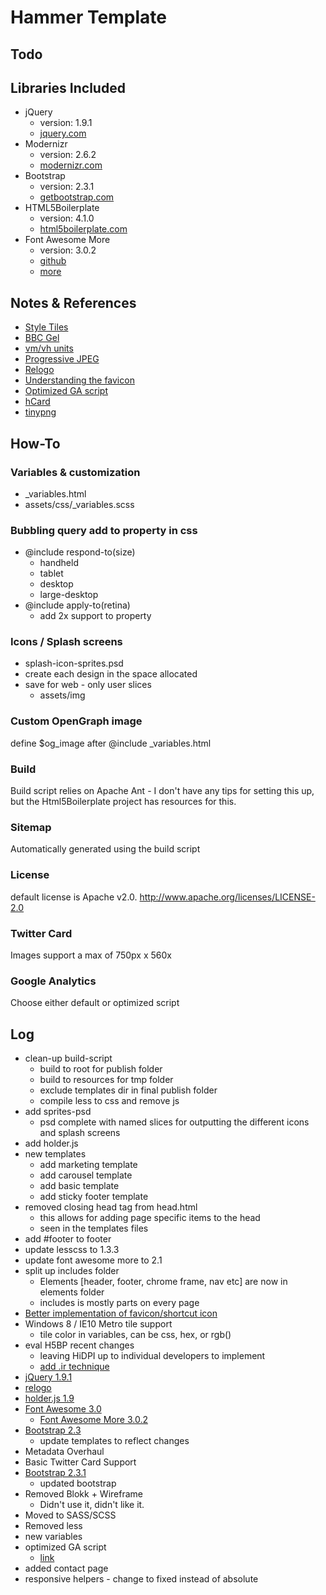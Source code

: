Hammer Template
===============

## Todo

## Libraries Included

+ jQuery
  + version: 1.9.1
  + [jquery.com](http://jquery.com)
+ Modernizr
  + version: 2.6.2
  + [modernizr.com](http://modernizr.com)
+ Bootstrap
  + version: 2.3.1
  + [getbootstrap.com](http://getbootstrap.com)
+ HTML5Boilerplate
  + version: 4.1.0
  + [html5boilerplate.com](http://html5boilerplate.com/)
+ Font Awesome More
  + version: 3.0.2
  + [github](http://fortawesome.github.com/Font-Awesome/)
  + [more](http://gregoryloucas.github.com/Font-Awesome-More/)
  
## Notes & References

+ [Style Tiles](http://styletil.es/)
+ [BBC Gel](http://www.bbc.co.uk/gel)
+ [vm/vh units](http://snook.ca/archives/html_and_css/vm-vh-units)
+ [Progressive JPEG](http://calendar.perfplanet.com/2012/progressive-jpegs-a-new-best-practice/)
+ [Relogo](http://relogo.org/)
+ [Understanding the favicon](http://www.jonathantneal.com/blog/understand-the-favicon/)
+ [Optimized GA script](http://mathiasbynens.be/notes/async-analytics-snippet)
+ [hCard](http://microformats.org/wiki/hcard#Property_List)
+ [tinypng](http://tinypng.org/)

## How-To

### Variables & customization

+ _variables.html
+ assets/css/_variables.scss

### Bubbling query add to property in css

+ @include respond-to(size)
  + handheld
  + tablet
  + desktop
  + large-desktop
+ @include apply-to(retina)
  + add 2x support to property
  
### Icons / Splash screens

+ splash-icon-sprites.psd
+ create each design in the space allocated
+ save for web - only user slices
  + assets/img
  
### Custom OpenGraph image

define $og_image after @include _variables.html

<!-- $og_image assets/img/og-200x200.png -->

### Build
  
Build script relies on Apache Ant - I don't have any tips for setting this up, but the Html5Boilerplate project has resources for this. 

### Sitemap

Automatically generated using the build script

### License

default license is Apache v2.0. http://www.apache.org/licenses/LICENSE-2.0

### Twitter Card

Images support a max of 750px x 560x

### Google Analytics

Choose either default or optimized script

## Log

+ clean-up build-script
  + build to root for publish folder
  + build to resources for tmp folder
  + exclude templates dir in final publish folder
  + compile less to css and remove js
+ add sprites-psd
  + psd complete with named slices for outputting the different icons and splash screens
+ add holder.js
+ new templates
  + add marketing template
  + add carousel template
  + add basic template
  + add sticky footer template
+ removed closing head tag from head.html
  + this allows for adding page specific items to the head
  + seen in the templates files
+ add #footer to footer
+ update lesscss to 1.3.3
+ update font awesome more to 2.1
+ split up includes folder
  + Elements [header, footer, chrome frame, nav etc] are now in elements folder
  + includes is mostly parts on every page
+ [Better implementation of favicon/shortcut icon](http://www.jonathantneal.com/blog/understand-the-favicon/) 
+ Windows 8 / IE10 Metro tile support
  + tile color in variables, can be css, hex, or rgb()
+ eval H5BP recent changes
  + leaving HiDPI up to individual developers to implement
  + [add .ir technique](https://github.com/h5bp/html5-boilerplate/issues/1239)
+ [jQuery 1.9.1](http://jquery.com)
+ [relogo](http://relogo.org/)
+ [holder.js 1.9](http://imsky.github.com/holder/)
+ [Font Awesome 3.0](http://fortawesome.github.com/Font-Awesome)
  + [Font Awesome More 3.0.2](http://gregoryloucas.github.com/Font-Awesome-More/)
+ [Bootstrap 2.3](http://twitter.github.com/bootstrap/)
  + update templates to reflect changes
+ Metadata Overhaul
+ Basic Twitter Card Support
+ [Bootstrap 2.3.1](http://twitter.github.com/bootstrap/)
  + updated bootstrap
+ Removed Blokk + Wireframe
  + Didn't use it, didn't like it.
+ Moved to SASS/SCSS
+ Removed less
+ new variables
+ optimized GA script
  + [link](http://mathiasbynens.be/notes/async-analytics-snippet)
+ added contact page
+ responsive helpers - change to fixed instead of absolute